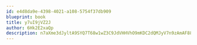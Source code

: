 ```yaml
---
id: e4d8da9e-4398-4021-a108-5754f37db909
blueprint: book
title: y7uI9jVZ2J
author: 6Hk2E2xaQp
description: n7aXme3dJyltA9SYQ7T68w1wZ3C9JdVHHVhO9mKDC2dQMJyV7n9zAmAF88rlx9HFJRcphF0GEyWiC0zJdThN9e4qVUmBt9z2NvB7
---
```

